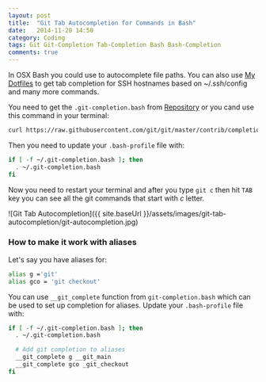 ```yaml
---
layout: post
title:  "Git Tab Autocompletion for Commands in Bash"
date:   2014-11-20 14:50
category: Coding
tags: Git Git-Completion Tab-Completion Bash Bash-Completion
comments: true
---
```


In OSX Bash you could use to autocomplete file paths. You can also use [My Dotfiles](https://github.com/mariusmateoc/dotfiles) to get tab completion for SSH hostnames based on ~/.ssh/config and many more commands.

You need to get the `.git-completion.bash` from [Repository](https://github.com/git/git/blob/master/contrib/completion/git-completion.bash) or you cand use this command in your terminal:

```bash
curl https://raw.githubusercontent.com/git/git/master/contrib/completion/git-completion.bash -o ~/.git-completion.bash
```

Then you need to update your `.bash-profile` file with:

```bash
if [ -f ~/.git-completion.bash ]; then
  . ~/.git-completion.bash
fi
```

Now you need to restart your terminal and after you type `git c` then hit `TAB` key you can see all the git commands that start with *c* letter.

![Git Tab Autocompletion]({{ site.baseUrl }}/assets/images/git-tab-autocompletion/git-autocompletion.jpg)


### How to make it work with aliases

Let's say you have aliases for:

```bash
alias g ='git'
alias gco = 'git checkout'
```

You can use `__git_complete` function from `git-completion.bash` which can be used to set up completion for aliases. Update your `.bash-profile` file with:


```bash
if [ -f ~/.git-completion.bash ]; then
  . ~/.git-completion.bash

  # Add git completion to aliases
  __git_complete g __git_main
  __git_complete gco _git_checkout
fi
```



